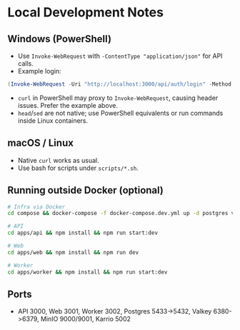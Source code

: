 # Local Development Notes

## Windows (PowerShell)
- Use `Invoke-WebRequest` with `-ContentType "application/json"` for API calls.
- Example login:
```powershell
(Invoke-WebRequest -Uri "http://localhost:3000/api/auth/login" -Method POST -ContentType "application/json" -Body '{"email":"admin@fulexo.com","password":"demo123"}' -UseBasicParsing).Content
```
- `curl` in PowerShell may proxy to `Invoke-WebRequest`, causing header issues. Prefer the example above.
- `head`/`sed` are not native; use PowerShell equivalents or run commands inside Linux containers.

## macOS / Linux
- Native `curl` works as usual.
- Use bash for scripts under `scripts/*.sh`.

## Running outside Docker (optional)
```bash
# Infra via Docker
cd compose && docker-compose -f docker-compose.dev.yml up -d postgres valkey minio karrio-db karrio-redis

# API
cd apps/api && npm install && npm run start:dev

# Web
cd apps/web && npm install && npm run dev

# Worker
cd apps/worker && npm install && npm run start:dev
```

## Ports
- API 3000, Web 3001, Worker 3002, Postgres 5433->5432, Valkey 6380->6379, MinIO 9000/9001, Karrio 5002


